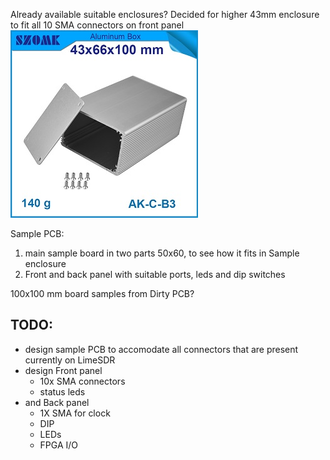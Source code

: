 Already available suitable enclosures?
Decided for higher 43mm enclosure to fit all 10 SMA connectors on front panel
![Sample Enclosure](_images/encl1.jpg)

Sample PCB:
1. main sample board in two parts 50x60, to see how it fits in Sample enclosure
2. Front and back panel with suitable ports, leds and dip switches

100x100 mm board samples from Dirty PCB?

## TODO:
- design sample PCB to accomodate all connectors that are present currently on LimeSDR
- design Front panel
	-	10x SMA connectors
	-	status leds
- and Back panel
	-	1X SMA for clock
	-   DIP
	-   LEDs
	- 	FPGA I/O

